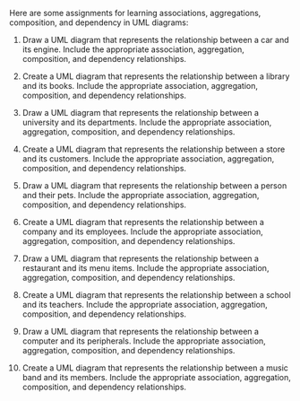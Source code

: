 Here are some assignments for learning associations, aggregations, composition, and dependency in UML diagrams:

1. Draw a UML diagram that represents the relationship between a car and its engine. Include the appropriate association, aggregation, composition, and dependency relationships.

2. Create a UML diagram that represents the relationship between a library and its books. Include the appropriate association, aggregation, composition, and dependency relationships.

3. Draw a UML diagram that represents the relationship between a university and its departments. Include the appropriate association, aggregation, composition, and dependency relationships.

4. Create a UML diagram that represents the relationship between a store and its customers. Include the appropriate association, aggregation, composition, and dependency relationships.

5. Draw a UML diagram that represents the relationship between a person and their pets. Include the appropriate association, aggregation, composition, and dependency relationships.

6. Create a UML diagram that represents the relationship between a company and its employees. Include the appropriate association, aggregation, composition, and dependency relationships.

7. Draw a UML diagram that represents the relationship between a restaurant and its menu items. Include the appropriate association, aggregation, composition, and dependency relationships.

8. Create a UML diagram that represents the relationship between a school and its teachers. Include the appropriate association, aggregation, composition, and dependency relationships.

9. Draw a UML diagram that represents the relationship between a computer and its peripherals. Include the appropriate association, aggregation, composition, and dependency relationships.

10. Create a UML diagram that represents the relationship between a music band and its members. Include the appropriate association, aggregation, composition, and dependency relationships.